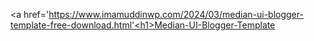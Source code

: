 <a href='https://www.imamuddinwp.com/2024/03/median-ui-blogger-template-free-download.html'<h1>Median-UI-Blogger-Template</h1></a>
